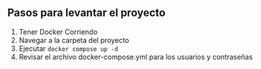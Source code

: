 ## Pasos para levantar el proyecto
1. Tener Docker Corriendo 
1. Navegar a la carpeta del proyecto
1. Ejecutar ```docker compose up -d```
1. Revisar el archivo docker-compose.yml para los usuarios y contraseñas
